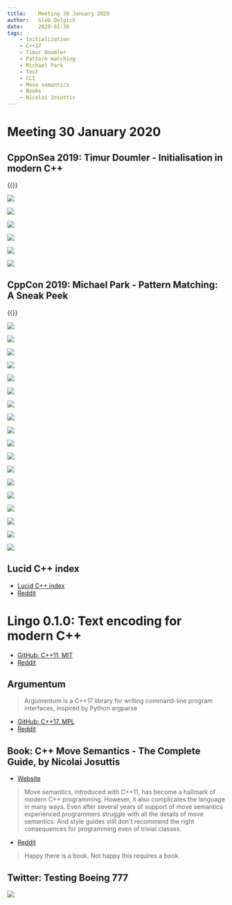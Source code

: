 ```yaml
---
title:    Meeting 30 January 2020
author:   Gleb Dolgich
date:     2020-01-30
tags:
    - Initialization
    - C++17
    - Timur Doumler
    - Pattern matching
    - Michael Park
    - Text
    - CLI
    - Move semantics
    - Books
    - Nicolai Josuttis
---
```


# Meeting 30 January 2020

## CppOnSea 2019: Timur Doumler - Initialisation in modern C++

{{<youtube SCoewvXablk>}}

![](/img/doumler-modern-init-2019-1.jpg)

![](/img/doumler-modern-init-2019-2.jpg)

![](/img/doumler-modern-init-2019-3.jpg)

![](/img/doumler-modern-init-2019-4.jpg)

![](/img/doumler-modern-init-2019-5.jpg)

![](/img/doumler-modern-init-2019-6.jpg)

## CppCon 2019: Michael Park - Pattern Matching: A Sneak Peek

{{<youtube PBZBG4nZXhk>}}

![](/img/mpark-patmat-2019-1.jpg)

![](/img/mpark-patmat-2019-2.jpg)

![](/img/mpark-patmat-2019-3.jpg)

![](/img/mpark-patmat-2019-4.jpg)

![](/img/mpark-patmat-2019-5.jpg)

![](/img/mpark-patmat-2019-6.jpg)

![](/img/mpark-patmat-2019-7.jpg)

![](/img/mpark-patmat-2019-8.jpg)

![](/img/mpark-patmat-2019-9.jpg)

![](/img/mpark-patmat-2019-10.jpg)

![](/img/mpark-patmat-2019-11.jpg)

![](/img/mpark-patmat-2019-12.jpg)

![](/img/mpark-patmat-2019-13.jpg)

![](/img/mpark-patmat-2019-14.jpg)

![](/img/mpark-patmat-2019-15.jpg)

![](/img/mpark-patmat-2019-16.jpg)

![](/img/mpark-patmat-2019-17.jpg)

![](/img/mpark-patmat-2019-18.jpg)

## Lucid C++ index

* [Lucid C++ index](https://lucidindex.com/cpp)
* [Reddit](https://www.reddit.com/r/cpp/comments/epikzx/i_built_a_site_to_search_c_libraries_based_on_the/)

# Lingo 0.1.0: Text encoding for modern C++

* [GitHub: C++11, MIT](https://github.com/rick-de-water/Lingo)
* [Reddit](https://www.reddit.com/r/cpp/comments/ekhkk6/lingo_010_text_encoding_for_modern_c/)

## Argumentum

> Argumentum is a C++17 library for writing command-line program interfaces, inspired by Python argparse

* [GitHub: C++17, MPL](https://github.com/mmahnic/argumentum)
* [Reddit](https://www.reddit.com/r/cpp/comments/ekgdfr/argumentum_is_a_c17_library_for_writing/)

## Book: C++ Move Semantics - The Complete Guide, by Nicolai Josuttis

* [Website](http://www.cppmove.com)

> Move semantics, introduced with C++11, has become a hallmark of modern C++ programming. However, it also complicates the language in many ways. Even after several years of support of move semantics experienced programmers struggle with all the details of move semantics. And style guides still don't recommend the right consequences for programming even of trivial classes.

* [Reddit](https://www.reddit.com/r/cpp/comments/ek32mq/c_move_semantics_the_complete_guide/)

> Happy there is a book. Not happy this requires a book.

## Twitter: Testing Boeing 777

![](/img/boeing-777-testing.jpg)

